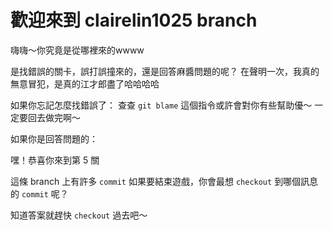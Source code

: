#  歡迎來到 clairelin1025 branch

嗨嗨～你究竟是從哪裡來的wwww

是找錯誤的關卡，誤打誤撞來的，還是回答麻醬問題的呢？
在聲明一次，我真的無意冒犯，是真的江才郎盡了哈哈哈哈

如果你忘記怎麼找錯誤了：
查查 `git blame` 這個指令或許會對你有些幫助優～
一定要回去做完啊～

如果你是回答問題的：

嘿！恭喜你來到第 5 關

這條 branch 上有許多 `commit`
如果要結束遊戲，你會最想 `checkout` 到哪個訊息的 `commit` 呢？

知道答案就趕快 `checkout` 過去吧～
